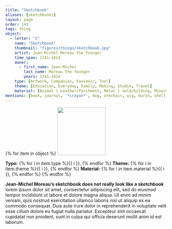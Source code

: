 ```yaml
---
title: "Sketchbook"
aliases: [sketchbooks]
layout: page
order: 143
tags: thing
object:
  - letter: "S"
    name: "Sketchbook"
    thumbnail: "figures/things/sketchbook.jpg"
    artist: Jean-Michel Moreau the Younger
    time_span: 1741–1814
    owner:
      - first_name: Jean-Michel
        last_name: Moreau the Younger
        years: 1741–1814
    type: [Artwork, Companion, Souvenir, Tool]
    theme: [Education, Everyday, Family, Making, Studio, Travel]
    material: [Animal | Leather/Parchment, Metal | Gold/Gilding, Mineral | Chalk, Synthetic Materials | Paper]
mentions: [book, journal, '*crayon*', dog, armchair, wig, burin, shell, camera obscura, picture, votive, order book]
---
```


{% for item in object %}
<img src="/_assets/images/{{ item.thumbnail }}" width="150"/>

**Type:** {% for i in item.type %}{{ i }}, {% endfor %}
**Theme:** {% for i in item.theme %}{{ i }}, {% endfor %}
**Material:** {% for i in item.material %}{{ i }}, {% endfor %}
{% endfor %}

**Jean-Michel Moreau’s sketchbook does not really look like a sketchbook** lorem ipsum dolor sit amet, consectetur adipiscing elit, sed do eiusmod tempor incididunt ut labore et dolore magna aliqua. Ut enim ad minim veniam, quis nostrud exercitation ullamco laboris nisi ut aliquip ex ea commodo consequat. Duis aute irure dolor in reprehenderit in voluptate velit esse cillum dolore eu fugiat nulla pariatur. Excepteur sint occaecat cupidatat non proident, sunt in culpa qui officia deserunt mollit anim id est laborum.